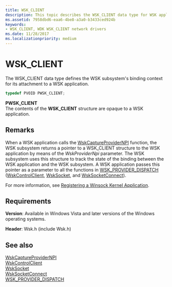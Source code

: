 ```yaml
---
title: WSK_CLIENT
description: This topic describes the WSK_CLIENT data type for WSK applications.
ms.assetid: 7958dbd6-eaa6-4be8-a3a0-b3433ced924b
keywords:
- WSK_CLIENT, WDK WSK_CLIENT network drivers
ms.date: 11/28/2017
ms.localizationpriority: medium
---
```


# WSK_CLIENT

The WSK_CLIENT data type defines the WSK subsystem's binding context for its attachment to a WSK application.

```c++
typedef PVOID PWSK_CLIENT;
```

**PWSK_CLIENT**  
The contents of the **WSK_CLIENT** structure are opaque to a WSK application.

## Remarks

When a WSK application calls the [WskCaptureProviderNPI](/windows-hardware/drivers/ddi/wsk/nf-wsk-wskcaptureprovidernpi) function, the WSK subsystem returns a pointer to a WSK_CLIENT structure to the WSK application by means of the *WskProviderNpi* parameter. The WSK subsystem uses this structure to track the state of the binding between the WSK application and the WSK subsystem. A WSK application passes this pointer as a parameter to all the functions in [WSK_PROVIDER_DISPATCH](/windows-hardware/drivers/ddi/wsk/ns-wsk-_wsk_provider_dispatch) ([WskControlClient](/windows-hardware/drivers/ddi/wsk/nc-wsk-pfn_wsk_control_client), [WskSocket](/windows-hardware/drivers/ddi/wsk/nc-wsk-pfn_wsk_socket), and [WskSocketConnect](/windows-hardware/drivers/ddi/wsk/nc-wsk-pfn_wsk_socket_connect)).

For more information, see [Registering a Winsock Kernel Application](registering-a-winsock-kernel-application.md).

## Requirements

**Version**: Available in Windows Vista and later versions of the Windows operating systems.

**Header**: Wsk.h (include Wsk.h)


## See also

[WskCaptureProviderNPI](/windows-hardware/drivers/ddi/wsk/nf-wsk-wskcaptureprovidernpi)  
[WskControlClient](/windows-hardware/drivers/ddi/wsk/nc-wsk-pfn_wsk_control_client)  
[WskSocket](/windows-hardware/drivers/ddi/wsk/nc-wsk-pfn_wsk_socket)  
[WskSocketConnect](/windows-hardware/drivers/ddi/wsk/nc-wsk-pfn_wsk_socket_connect)  
[WSK_PROVIDER_DISPATCH](/windows-hardware/drivers/ddi/wsk/ns-wsk-_wsk_provider_dispatch)